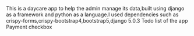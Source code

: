 This is a daycare app to help the admin manage its data,built using django as a framework and python as a language.I used dependencies such as crispy-forms,crispy-bootstrap4,bootstrap5,django 5.0.3 
Todo list of the app
Payment checkbox
